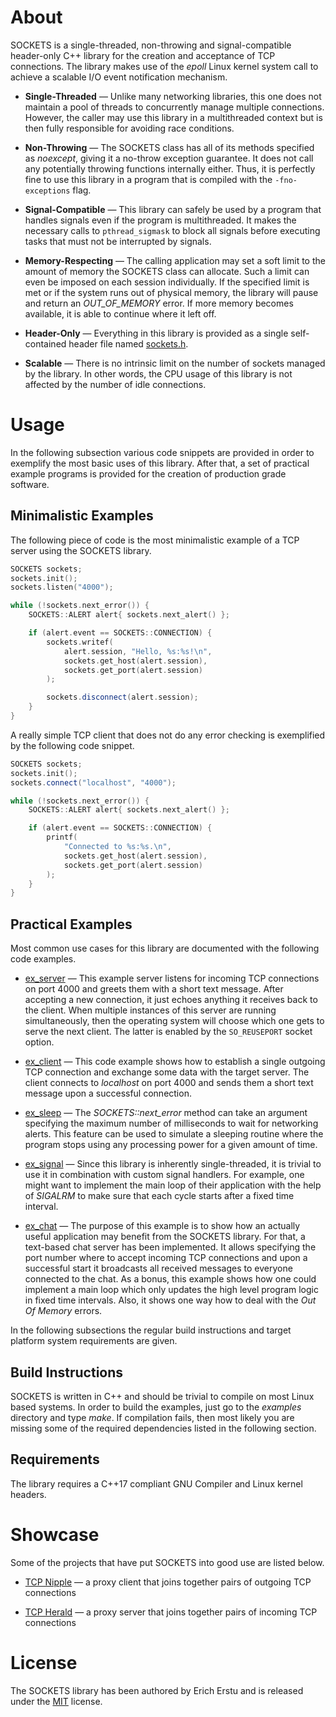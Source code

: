 # About ########################################################################

SOCKETS is a single-threaded, non-throwing and signal-compatible header-only C++
library for the creation and acceptance of TCP connections. The library makes
use of the *epoll* Linux kernel system call to achieve a scalable I/O event
notification mechanism.

* **Single-Threaded** —
  Unlike many networking libraries, this one does not maintain a pool of threads
  to concurrently manage multiple connections. However, the caller may use this
  library in a multithreaded context but is then fully responsible for avoiding
  race conditions.

* **Non-Throwing** —
  The SOCKETS class has all of its methods specified as *noexcept*, giving it a
  no-throw exception guarantee. It does not call any potentially throwing
  functions internally either. Thus, it is perfectly fine to use this library in
  a program that is compiled with the `-fno-exceptions` flag.

* **Signal-Compatible** —
  This library can safely be used by a program that handles signals even if the
  program is multithreaded. It makes the necessary calls to `pthread_sigmask`
  to block all signals before executing tasks that must not be interrupted by
  signals.

* **Memory-Respecting** —
  The calling application may set a soft limit to the amount of memory the
  SOCKETS class can allocate. Such a limit can even be imposed on each session
  individually. If the specified limit is met or if the system runs out of
  physical memory, the library will pause and return an _OUT_OF_MEMORY_ error.
  If more memory becomes available, it is able to continue where it left off.

* **Header-Only** —
  Everything in this library is provided as a single self-contained header file
  named [sockets.h](sockets.h).

* **Scalable** —
  There is no intrinsic limit on the number of sockets managed by the library.
  In other words, the CPU usage of this library is not affected by the number of
  idle connections.


# Usage ########################################################################

In the following subsection various code snippets are provided in order to
exemplify the most basic uses of this library. After that, a set of practical
example programs is provided for the creation of production grade software.


## Minimalistic Examples #######################################################

The following piece of code is the most minimalistic example of a TCP server
using the SOCKETS library.

```C++
SOCKETS sockets;
sockets.init();
sockets.listen("4000");

while (!sockets.next_error()) {
    SOCKETS::ALERT alert{ sockets.next_alert() };

    if (alert.event == SOCKETS::CONNECTION) {
        sockets.writef(
            alert.session, "Hello, %s:%s!\n",
            sockets.get_host(alert.session),
            sockets.get_port(alert.session)
        );

        sockets.disconnect(alert.session);
    }
}
```

A really simple TCP client that does not do any error checking is exemplified by
the following code snippet.

```C++
SOCKETS sockets;
sockets.init();
sockets.connect("localhost", "4000");

while (!sockets.next_error()) {
    SOCKETS::ALERT alert{ sockets.next_alert() };

    if (alert.event == SOCKETS::CONNECTION) {
        printf(
            "Connected to %s:%s.\n",
            sockets.get_host(alert.session),
            sockets.get_port(alert.session)
        );
    }
}
```


## Practical Examples ##########################################################

Most common use cases for this library are documented with the following code
examples.

* [ex_server](examples/src/ex_server.cpp) —
  This example server listens for incoming TCP connections on port 4000 and
  greets them with a short text message. After accepting a new connection, it
  just echoes anything it receives back to the client. When multiple instances
  of this server are running simultaneously, then the operating system will
  choose which one gets to serve the next client. The latter is enabled by the
  `SO_REUSEPORT` socket option.

* [ex_client](examples/src/ex_client.cpp) —
  This code example shows how to establish a single outgoing TCP connection and
  exchange some data with the target server. The client connects to _localhost_
  on port 4000 and sends them a short text message upon a successful connection.

* [ex_sleep](examples/src/ex_sleep.cpp) —
  The _SOCKETS::next_error_ method can take an argument specifying the maximum
  number of milliseconds to wait for networking alerts. This feature can be used
  to simulate a sleeping routine where the program stops using any processing
  power for a given amount of time.

* [ex_signal](examples/src/ex_signal.cpp) —
  Since this library is inherently single-threaded, it is trivial to use it in
  combination with custom signal handlers. For example, one might want to
  implement the main loop of their application with the help of _SIGALRM_ to
  make sure that each cycle starts after a fixed time interval.

* [ex_chat](examples/src/ex_chat.cpp) —
  The purpose of this example is to show how an actually useful application may
  benefit from the SOCKETS library. For that, a text-based chat server has been
  implemented. It allows specifying the port number where to accept incoming TCP
  connections and upon a successful start it broadcasts all received messages to
  everyone connected to the chat. As a bonus, this example shows how one could
  implement a main loop which only updates the high level program logic in fixed
  time intervals. Also, it shows one way how to deal with the _Out Of Memory_
  errors.

In the following subsections the regular build instructions and target platform
system requirements are given.


## Build Instructions ##########################################################

SOCKETS is written in C++ and should be trivial to compile on most Linux based
systems. In order to build the examples, just go to the _examples_ directory and
type _make_. If compilation fails, then most likely you are missing some of the
required dependencies listed in the following section.


## Requirements ################################################################

The library requires a C++17 compliant GNU Compiler and Linux kernel headers.


# Showcase #####################################################################

Some of the projects that have put SOCKETS into good use are listed below.

* [TCP Nipple](https://github.com/1Hyena/tcpnipple) —
  a proxy client that joins together pairs of outgoing TCP connections

* [TCP Herald](https://github.com/1Hyena/tcpherald) —
  a proxy server that joins together pairs of incoming TCP connections


# License ######################################################################

The SOCKETS library has been authored by Erich Erstu and is released under the
[MIT](LICENSE) license.
